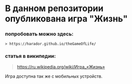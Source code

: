 # В данном репозитории опубликована игра "Жизнь"
### попробовать можно здесь:
    > https://harador.github.io/theGameOfLife/
### статья в википедии:
> https://ru.wikipedia.org/wiki/Игра_«Жизнь»

Игра доступна так же с мобильных устройств.